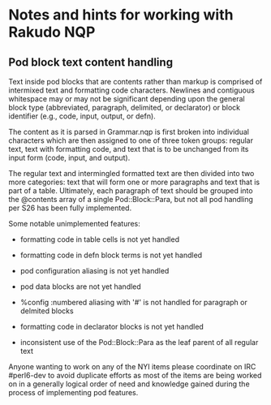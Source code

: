 # Notes and hints for working with Rakudo NQP

## Pod block text content handling

Text inside pod blocks that are contents rather than markup is comprised of
intermixed text and formatting code characters. Newlines and contiguous
whitespace may or may not be significant depending upon the general block type
(abbreviated, paragraph, delimited, or declarator) or block identifier (e.g.,
code, input, output, or defn).

The content as it is parsed in Grammar.nqp is first broken into individual
characters which are then assigned to one of three token groups: regular text, text with
formatting code, and text that is to be unchanged from its input form
(code, input, and output).

The regular text and intermingled formatted text are then divided into two more
categories: text that will form one or more paragraphs and text that is part
of a table.  Ultimately, each paragraph of text should be grouped into the
@contents array of a single Pod::Block::Para, but not all pod handling per S26
has been fully implemented.

Some notable unimplemented features:

+ formatting code in table cells is not yet handled

+ formatting code in defn block terms is not yet handled

+ pod configuration aliasing is not yet handled

+ pod data blocks are not yet handled

+ %config :numbered aliasing with '#' is not handled for paragraph or delmited blocks

+ formatting code in declarator blocks is not yet handled

+ inconsistent use of the Pod::Block::Para as the leaf parent of all regular text

Anyone wanting to work on any of the NYI items please coordinate on IRC #perl6-dev to
avoid duplicate efforts as most of the items are being worked on in a generally logical
order of need and knowledge gained during the process of implementing pod features.

